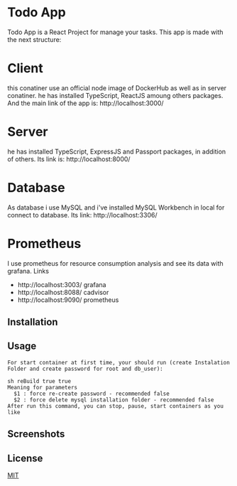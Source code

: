 # Todo App

Todo App is a React Project for manage your tasks. This app is made with the next structure:
# Client
this conatiner use an official node image of DockerHub as well as in server conatiner. he has installed TypeScript, ReactJS amoung others packages. And the main link of the app is: http://localhost:3000/
# Server
he has installed TypeScript, ExpressJS and Passport packages, in addition of others. Its link is: http://localhost:8000/
# Database
As database i use MySQL and i've installed MySQL Workbench in local for connect to database. Its link: http://localhost:3306/
# Prometheus
I use prometheus for resource consumption analysis and see its data with grafana.
Links
- http://localhost:3003/ grafana
- http://localhost:8088/ cadvisor
- http://localhost:9090/ prometheus
 
## Installation
## Usage
```
For start container at first time, your should run (create Instalation Folder and create password for root and db_user):

sh reBuild true true
Meaning for parameters
  $1 : force re-create password - recommended false
  $2 : force delete mysql installation folder - recommended false
After run this command, you can stop, pause, start containers as you like
```

## Screenshots
## License
[MIT](https://choosealicense.com/licenses/mit/)
